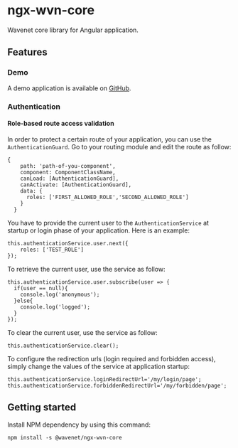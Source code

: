 # ngx-wvn-core
Wavenet core library for Angular application.

## Features

### Demo
A demo application is available on [GitHub](https://github.com/wavenet-be/wvn-angular-demo).

### Authentication
#### Role-based route access validation
In order to protect a certain route of your application, you can use the `AuthenticationGuard`. Go to your routing module and edit the route as follow:  
```
{
    path: 'path-of-you-component',
    component: ComponentClassName,
    canLoad: [AuthenticationGuard],
    canActivate: [AuthenticationGuard],
    data: {
      roles: ['FIRST_ALLOWED_ROLE','SECOND_ALLOWED_ROLE']
    }
  }
```

You have to provide the current user to the `AuthenticationService` at startup or login phase of your application. Here is an example:
```
this.authenticationService.user.next({
    roles: ['TEST_ROLE']
});
``` 

To retrieve the current user, use the service as follow:
```
this.authenticationService.user.subscribe(user => {
  if(user == null){
    console.log('anonymous');
  }else{
    console.log('logged');
  }
});
``` 

To clear the current user, use the service as follow:
```
this.authenticationService.clear();
``` 

To configure the redirection urls (login required and forbidden access), simply change the values of the service at application startup:
```
this.authenticationService.loginRedirectUrl='/my/login/page';
this.authenticationService.forbiddenRedirectUrl='/my/forbidden/page';
```

## Getting started
Install NPM dependency by using this command:
````
npm install -s @wavenet/ngx-wvn-core
````
